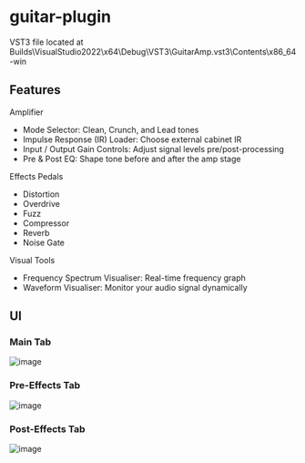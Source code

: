 # guitar-plugin

VST3 file located at Builds\VisualStudio2022\x64\Debug\VST3\GuitarAmp.vst3\Contents\x86_64-win

## Features
Amplifier
- Mode Selector: Clean, Crunch, and Lead tones
- Impulse Response (IR) Loader: Choose external cabinet IR
- Input / Output Gain Controls: Adjust signal levels pre/post-processing
- Pre & Post EQ: Shape tone before and after the amp stage

Effects Pedals
- Distortion
- Overdrive
- Fuzz
- Compressor
- Reverb
- Noise Gate

Visual Tools
- Frequency Spectrum Visualiser: Real-time frequency graph
- Waveform Visualiser: Monitor your audio signal dynamically

## UI

### Main Tab
![image](https://github.com/user-attachments/assets/5c7ce193-a0ad-4e0c-89f5-34a1b170631b)

### Pre-Effects Tab
![image](https://github.com/user-attachments/assets/580ac2e2-58ab-4c3c-bfd8-e09b3da76c19)

### Post-Effects Tab
![image](https://github.com/user-attachments/assets/5ceceb20-ffc5-47ca-abfa-07e1a8abd0c9)

